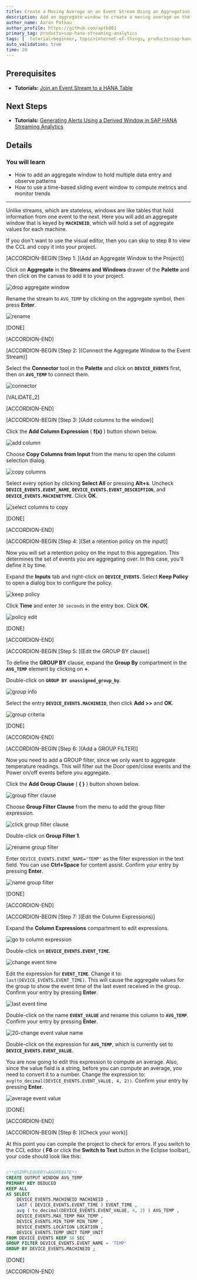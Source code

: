 ```yaml
---
title: Create a Moving Average on an Event Stream Using an Aggregation Window
description: Add an aggregate window to create a moving average on the event data, smoothing out the raw data.
author_name: Aaron Patkau
author_profile: https://github.com/aptk001
primary_tag: products>sap-hana-streaming-analytics
tags: [  tutorial>beginner, topic>internet-of-things, products>sap-hana-streaming-analytics, products>sap-hana\,-express-edition   ]
auto_validation: true
time: 20
---
```

## Prerequisites
 - **Tutorials:** [Join an Event Stream to a HANA Table](https://developers.sap.com/tutorials/sds-stream-table-join.html)

## Next Steps
- **Tutorials:** [Generating Alerts Using a Derived Window in SAP HANA Streaming Analytics](https://developers.sap.com/tutorials/sds-event-stream-alerts.html)


## Details
### You will learn  
 - How to add an aggregate window to hold multiple data entry and observe patterns
 - How to use a time-based sliding event window to compute metrics and monitor trends

---
Unlike streams, which are stateless, windows are like tables that hold information from one event to the next. Here you will add an aggregate window that is keyed by **`MACHINEID`**, which will hold a set of aggregate values for each machine.

If you don't want to use the visual editor, then you can skip to step 8 to view the CCL and copy it into your project.


[ACCORDION-BEGIN [Step 1: ](Add an Aggregate Window to the Project)]


Click on **Aggregate** in the **Streams and Windows** drawer of the **Palette** and then click on the canvas to add it to your project.

![drop aggregate window](1-dropaggregatewindow.png)

Rename the stream to `AVG_TEMP` by clicking on the aggregate symbol, then press **Enter**.

![rename](2-rename.png)

[DONE]

[ACCORDION-END]

[ACCORDION-BEGIN [Step 2: ](Connect the Aggregate Window to the Event Stream)]

Select the **Connector** tool in the **Palette** and click on **`DEVICE_EVENTS`** first, then on **`AVG_TEMP`** to connect them.

![connector](3-connector.png)

[VALIDATE_2]


[ACCORDION-END]

[ACCORDION-BEGIN [Step 3: ](Add columns to the window)]

Click the **Add Column Expression** ( **f(x)** ) button shown below.

![add column](4-addcolumn.png)

Choose **Copy Columns from Input** from the menu to open the column selection dialog.

![copy columns](5-copycolumns.png)

Select every option by clicking **Select All** or pressing **Alt+s**. Uncheck **`DEVICE_EVENTS.EVENT_NAME`**, **`DEVICE_EVENTS.EVENT_DESCRIPTION`**, and **`DEVICE_EVENTS.MACHINETYPE`**. Click **OK**.

![select columns to copy](6-selectcolumnstocopy.png)

[DONE]

[ACCORDION-END]

[ACCORDION-BEGIN [Step 4: ](Set a retention policy on the input)]

Now you will set a retention policy on the input to this aggregation. This determines the set of events you are aggregating over. In this case, you'll define it by time.

Expand the **Inputs** tab and right-click on **`DEVICE_EVENTS`**. Select **Keep Policy** to open a dialog box to configure the policy.

![keep policy](8-keeppolicy.png)

Click **Time** and enter `30 seconds` in the entry box. Click **OK**.

![policy edit](9-policyedit.png)

[DONE]

[ACCORDION-END]

[ACCORDION-BEGIN [Step 5: ](Edit the GROUP BY clause)]

To define the **GROUP BY** clause, expand the **Group By** compartment in the **`AVG_TEMP`** element by clicking on **+**.

Double-click on **`GROUP BY unassigned_group_by`**.

![group info](11-groupinfo.png)

Select the entry **`DEVICE_EVENTS.MACHINEID`**, then click **Add >>** and **OK**.

![group criteria](12-groupcriteria.png)

[DONE]

[ACCORDION-END]

[ACCORDION-BEGIN [Step 6: ](Add a GROUP FILTER)]

Now you need to add a GROUP filter, since we only want to aggregate temperature readings. This will filter out the Door open/close events and the Power on/off events before you aggregate.

Click the **Add Group Clause** ( **{ }** ) button shown below.

![group filter clause](13-groupfilterclause.png)

Choose **Group Filter Clause** from the menu to add the group filter expression.

![click group filter clause](14-clickgroupfilterclause.png)

Double-click on **Group Filter 1**.

![rename group filter](15-renamegroupfilter.png)

Enter `DEVICE_EVENTS.EVENT_NAME='TEMP'` as the filter expression in the text field. You can use **Ctrl+Space** for content assist. Confirm your entry by pressing **Enter**.

![name group filter](16-namegroupfilter.png)

[DONE]

[ACCORDION-END]

[ACCORDION-BEGIN [Step 7: ](Edit the Column Expressions)]

Expand the **Column Expressions** compartment to edit expressions.

![go to column expression](17-gotocolumnexpression.png)

Double-click on **`DEVICE_EVENTS.EVENT_TIME`**.

![change event time](18-changeeventtime.png)

Edit the expression for **`EVENT_TIME`**. Change it to: `last(DEVICE_EVENTS.EVENT_TIME)`. This will cause the aggregate values for the group to show the event time of the last event received in the group. Confirm your entry by pressing **Enter**.

![last event time](19-lasteventtime.png)

Double-click on the name **`EVENT_VALUE`** and rename this column to **`AVG_TEMP`**. Confirm your entry by pressing **Enter**.

![20-change event value name](20-changeeventvaluename.png)

Double-click on the expression for **`AVG_TEMP`**, which is currently set to **`DEVICE_EVENTS.EVENT_VALUE`**.

You are now going to edit this expression to compute an average. Also, since the value field is a string, before you can compute an average, you need to convert it to a number. Change the expression to: `avg(to_decimal(DEVICE_EVENTS.EVENT_VALUE, 4, 2))`. Confirm your entry by pressing **Enter**.

![average event value](22-avgeventvalue.png)

[DONE]

[ACCORDION-END]

[ACCORDION-BEGIN [Step 8: ](Check your work)]

At this point you can compile the project to check for errors. If you switch to the CCL editor ( **F6** or click the **Switch to Text** button in the Eclipse toolbar), your code should look like this:

```SQL

/**@SIMPLEQUERY=AGGREGATE*/
CREATE OUTPUT WINDOW AVG_TEMP
PRIMARY KEY DEDUCED
KEEP ALL
AS SELECT
    DEVICE_EVENTS.MACHINEID MACHINEID ,
	LAST ( DEVICE_EVENTS.EVENT_TIME ) EVENT_TIME ,
	avg ( to_decimal(DEVICE_EVENTS.EVENT_VALUE, 4, 2) ) AVG_TEMP ,
	DEVICE_EVENTS.MAX_TEMP MAX_TEMP ,
	DEVICE_EVENTS.MIN_TEMP MIN_TEMP ,
	DEVICE_EVENTS.LOCATION LOCATION ,
	DEVICE_EVENTS.TEMP_UNIT TEMP_UNIT
FROM DEVICE_EVENTS KEEP 30 SEC
GROUP FILTER DEVICE_EVENTS.EVENT_NAME = 'TEMP'
GROUP BY DEVICE_EVENTS.MACHINEID ;

```

[DONE]

[ACCORDION-END]
